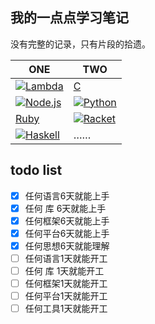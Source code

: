 ## 我的一点点学习笔记

没有完整的记录，只有片段的拾遗。

| ONE | TWO |  
| ----------------- | -------------------|  
| [![Lambda](https://github.com/danielyangmeta/CPLLN/blob/master/images/lambda.png) ](https://github.com/danielyangmeta/CPLLN/tree/master/Scheme) |[C](https://github.com/danielyangmeta/CPLLN/tree/master/C) |  
| [![Node.js](https://github.com/danielyangmeta/CPLLN/blob/master/images/Node.js_logo.png)](https://github.com/danielyangmeta/CPLLN/tree/master/NodeJS) | [![Python](https://github.com/danielyangmeta/CPLLN/blob/master/images/Python_logo.png)](https://github.com/danielyangmeta/CPLLN/tree/master/Python) |  
| [Ruby](https://github.com/danielyangmeta/CPLLN/tree/master/Ruby) | [![Racket](https://github.com/danielyangmeta/CPLLN/blob/master/images/Racket_logo.png)](https://github.com/danielyangmeta/CPLLN/tree/master/Racket) |  
| [![Haskell](https://github.com/danielyangmeta/CPLLN/blob/master/images/Haskell-Logo.png)](https://github.com/danielyangmeta/CPLLN/tree/master/Haskell) | …… |


## todo list

- [x] 任何语言6天就能上手
- [x] 任何 库 6天就能上手
- [x] 任何框架6天就能上手
- [x] 任何平台6天就能上手
- [x] 任何思想6天就能理解
- [ ] 任何语言1天就能开工
- [ ] 任何 库 1天就能开工
- [ ] 任何框架1天就能开工
- [ ] 任何平台1天就能开工
- [ ] 任何工具1天就能开工